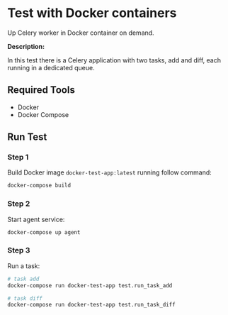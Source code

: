 # Test with Docker containers

Up Celery worker in Docker container on demand.

**Description:**

In this test there is a Celery application with two tasks, add and diff, each running in a dedicated queue.

## Required Tools

- Docker
- Docker Compose

## Run Test

### Step 1

Build Docker image `docker-test-app:latest` running follow command:

```bash
docker-compose build
```

### Step 2

Start agent service:

```bash
docker-compose up agent
```

### Step 3

Run a task:

```bash
# task add
docker-compose run docker-test-app test.run_task_add

# task diff
docker-compose run docker-test-app test.run_task_diff
```
